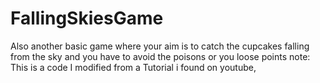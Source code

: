 # FallingSkiesGame

Also another basic game where your aim is to catch the cupcakes falling from the sky and you have to avoid the poisons or you loose points
note: This is a code I modified from a Tutorial i found on youtube,
